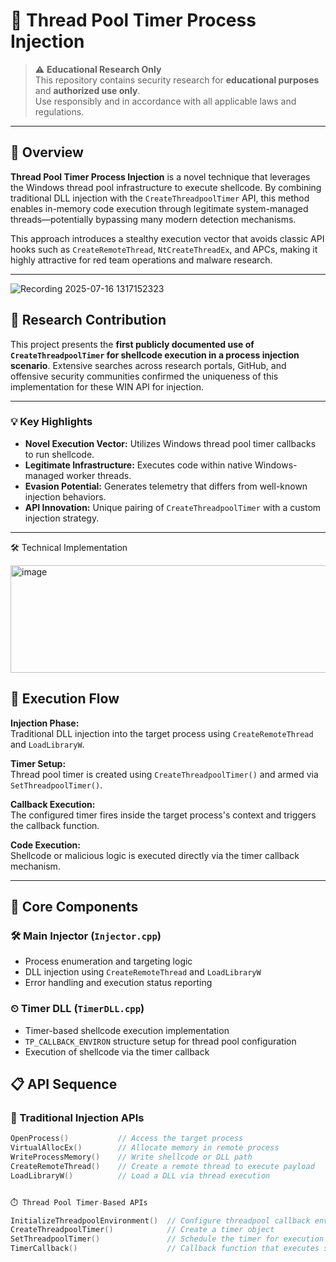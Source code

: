 # 🧬 Thread Pool Timer Process Injection

> ⚠️ **Educational Research Only**  
> This repository contains security research for **educational purposes** and **authorized use only**.  
> Use responsibly and in accordance with all applicable laws and regulations.

---

## 📖 Overview

**Thread Pool Timer Process Injection** is a novel technique that leverages the Windows thread pool infrastructure to execute shellcode. By combining traditional DLL injection with the `CreateThreadpoolTimer` API, this method enables in-memory code execution through legitimate system-managed threads—potentially bypassing many modern detection mechanisms.

This approach introduces a stealthy execution vector that avoids classic API hooks such as `CreateRemoteThread`, `NtCreateThreadEx`, and APCs, making it highly attractive for red team operations and malware research.

---

![Recording 2025-07-16 1317152323](https://github.com/user-attachments/assets/fe7d0f6f-a1e0-4198-8e06-dec994e42bd6)

## 🔬 Research Contribution

This project presents the **first publicly documented use of `CreateThreadpoolTimer` for shellcode execution in a process injection scenario**. Extensive searches across research portals, GitHub, and offensive security communities confirmed the uniqueness of this implementation for these WIN API for injection.

---

### 💡 Key Highlights

- **Novel Execution Vector:** Utilizes Windows thread pool timer callbacks to run shellcode.
- **Legitimate Infrastructure:** Executes code within native Windows-managed worker threads.
- **Evasion Potential:** Generates telemetry that differs from well-known injection behaviors.
- **API Innovation:** Unique pairing of `CreateThreadpoolTimer` with a custom injection strategy.

---

🛠️ Technical Implementation

<img width="732" height="172" alt="image" src="https://github.com/user-attachments/assets/60df6f0d-b2e9-4d88-88c1-da88a3d1217a" />

## 🔄 Execution Flow

**Injection Phase:**  
Traditional DLL injection into the target process using `CreateRemoteThread` and `LoadLibraryW`.

**Timer Setup:**  
Thread pool timer is created using `CreateThreadpoolTimer()` and armed via `SetThreadpoolTimer()`.

**Callback Execution:**  
The configured timer fires inside the target process's context and triggers the callback function.

**Code Execution:**  
Shellcode or malicious logic is executed directly via the timer callback mechanism.

---

## 🧩 Core Components

### 🛠 Main Injector (`Injector.cpp`)
- Process enumeration and targeting logic  
- DLL injection using `CreateRemoteThread` and `LoadLibraryW`  
- Error handling and execution status reporting  

### ⏲ Timer DLL (`TimerDLL.cpp`)
- Timer-based shellcode execution implementation  
- `TP_CALLBACK_ENVIRON` structure setup for thread pool configuration  
- Execution of shellcode via the timer callback  


## 📋 API Sequence

### 🧪 Traditional Injection APIs
```cpp
OpenProcess()           // Access the target process
VirtualAllocEx()        // Allocate memory in remote process  
WriteProcessMemory()    // Write shellcode or DLL path
CreateRemoteThread()    // Create a remote thread to execute payload
LoadLibraryW()          // Load a DLL via thread execution


⏱️ Thread Pool Timer-Based APIs

InitializeThreadpoolEnvironment()  // Configure threadpool callback environment
CreateThreadpoolTimer()            // Create a timer object
SetThreadpoolTimer()               // Schedule the timer for execution
TimerCallback()                    // Callback function that executes shellcode
